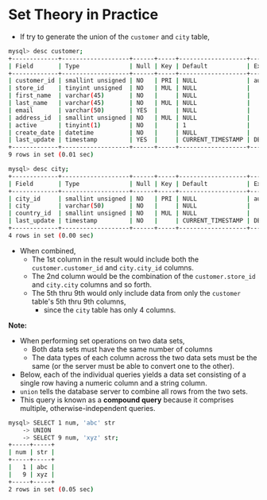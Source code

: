 # Set Theory in Practice

- If try to generate the union of the `customer` and `city` table,

```bash
mysql> desc customer;
+-------------+-------------------+------+-----+-------------------+-----------------------------------------------+
| Field       | Type              | Null | Key | Default           | Extra                                         |
+-------------+-------------------+------+-----+-------------------+-----------------------------------------------+
| customer_id | smallint unsigned | NO   | PRI | NULL              | auto_increment                                |
| store_id    | tinyint unsigned  | NO   | MUL | NULL              |                                               |
| first_name  | varchar(45)       | NO   |     | NULL              |                                               |
| last_name   | varchar(45)       | NO   | MUL | NULL              |                                               |
| email       | varchar(50)       | YES  |     | NULL              |                                               |
| address_id  | smallint unsigned | NO   | MUL | NULL              |                                               |
| active      | tinyint(1)        | NO   |     | 1                 |                                               |
| create_date | datetime          | NO   |     | NULL              |                                               |
| last_update | timestamp         | YES  |     | CURRENT_TIMESTAMP | DEFAULT_GENERATED on update CURRENT_TIMESTAMP |
+-------------+-------------------+------+-----+-------------------+-----------------------------------------------+
9 rows in set (0.01 sec)

mysql> desc city;
+-------------+-------------------+------+-----+-------------------+-----------------------------------------------+
| Field       | Type              | Null | Key | Default           | Extra                                         |
+-------------+-------------------+------+-----+-------------------+-----------------------------------------------+
| city_id     | smallint unsigned | NO   | PRI | NULL              | auto_increment                                |
| city        | varchar(50)       | NO   |     | NULL              |                                               |
| country_id  | smallint unsigned | NO   | MUL | NULL              |                                               |
| last_update | timestamp         | NO   |     | CURRENT_TIMESTAMP | DEFAULT_GENERATED on update CURRENT_TIMESTAMP |
+-------------+-------------------+------+-----+-------------------+-----------------------------------------------+
4 rows in set (0.00 sec)
```

- When combined,
  - The 1st column in the result would include both the `customer.customer_id` and `city.city_id` columns.
  - The 2nd column would be the combination of the `customer.store_id` and `city.city` columns and so forth.
  - The 5th thru 9th would only include data from only the `customer` table's 5th thru 9th columns,
    - since the `city` table has only 4 columns.

**Note:**

- When performing set operations on two data sets,
  - Both data sets must have the same number of columns
  - The data types of each column across the two data sets must be the same (or the server must be able to convert one to the other).
- Below, each of the individual queries yields a data set consisting of a single row having a numeric column and a string column.
- `union` tells the database server to combine all rows from the two sets.
- This query is known as a **compound query** because it comprises multiple, otherwise-independent queries.

```bash
mysql> SELECT 1 num, 'abc' str
    -> UNION
    -> SELECT 9 num, 'xyz' str;
+-----+-----+
| num | str |
+-----+-----+
|   1 | abc |
|   9 | xyz |
+-----+-----+
2 rows in set (0.05 sec)
```







```bash
```


